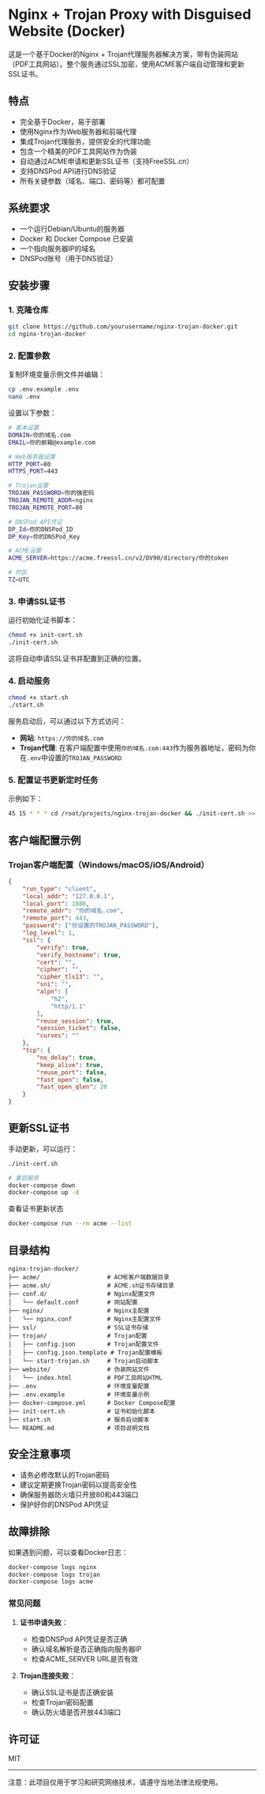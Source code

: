 # Nginx + Trojan Proxy with Disguised Website (Docker)

这是一个基于Docker的Nginx + Trojan代理服务器解决方案，带有伪装网站（PDF工具网站）。整个服务通过SSL加密，使用ACME客户端自动管理和更新SSL证书。

## 特点

- 完全基于Docker，易于部署
- 使用Nginx作为Web服务器和前端代理
- 集成Trojan代理服务，提供安全的代理功能
- 包含一个精美的PDF工具网站作为伪装
- 自动通过ACME申请和更新SSL证书（支持FreeSSL.cn）
- 支持DNSPod API进行DNS验证
- 所有关键参数（域名、端口、密码等）都可配置

## 系统要求

- 一个运行Debian/Ubuntu的服务器
- Docker 和 Docker Compose 已安装
- 一个指向服务器IP的域名
- DNSPod账号（用于DNS验证）

## 安装步骤

### 1. 克隆仓库

```bash
git clone https://github.com/yourusername/nginx-trojan-docker.git
cd nginx-trojan-docker
```

### 2. 配置参数

复制环境变量示例文件并编辑：

```bash
cp .env.example .env
nano .env
```

设置以下参数：

```bash
# 基本设置
DOMAIN=你的域名.com
EMAIL=你的邮箱@example.com

# Web服务器设置
HTTP_PORT=80
HTTPS_PORT=443

# Trojan设置
TROJAN_PASSWORD=你的强密码
TROJAN_REMOTE_ADDR=nginx
TROJAN_REMOTE_PORT=80

# DNSPod API凭证
DP_Id=你的DNSPod_ID
DP_Key=你的DNSPod_Key

# ACME设置
ACME_SERVER=https://acme.freessl.cn/v2/DV90/directory/你的token

# 时区
TZ=UTC
```

### 3. 申请SSL证书

运行初始化证书脚本：

```bash
chmod +x init-cert.sh
./init-cert.sh
```

这将自动申请SSL证书并配置到正确的位置。

### 4. 启动服务

```bash
chmod +x start.sh
./start.sh
```

服务启动后，可以通过以下方式访问：

- **网站**: `https://你的域名.com`
- **Trojan代理**: 在客户端配置中使用`你的域名.com:443`作为服务器地址，密码为你在`.env`中设置的`TROJAN_PASSWORD`

### 5. 配置证书更新定时任务
示例如下：
```bash
45 15 * * * cd /root/projects/nginx-trojan-docker && ./init-cert.sh >> /var/log/init-cert.log 2>&1 && docker-compose down >> /var/log/init-cert.log 2>&1 && docker-compose up -d >> /var/log/init-cert.log 2>&1
```


## 客户端配置示例

### Trojan客户端配置（Windows/macOS/iOS/Android）

```json
{
    "run_type": "client",
    "local_addr": "127.0.0.1",
    "local_port": 1080,
    "remote_addr": "你的域名.com",
    "remote_port": 443,
    "password": ["你设置的TROJAN_PASSWORD"],
    "log_level": 1,
    "ssl": {
        "verify": true,
        "verify_hostname": true,
        "cert": "",
        "cipher": "",
        "cipher_tls13": "",
        "sni": "",
        "alpn": [
            "h2",
            "http/1.1"
        ],
        "reuse_session": true,
        "session_ticket": false,
        "curves": ""
    },
    "tcp": {
        "no_delay": true,
        "keep_alive": true,
        "reuse_port": false,
        "fast_open": false,
        "fast_open_qlen": 20
    }
}
```

## 更新SSL证书

手动更新，可以运行：

```bash
./init-cert.sh

# 重启服务
docker-compose down
docker-compose up -d
```

查看证书更新状态
```bash
docker-compose run --rm acme --list
```

## 目录结构

```
nginx-trojan-docker/
├── acme/                   # ACME客户端数据目录
├── acme.sh/                # ACME.sh证书存储目录
├── conf.d/                 # Nginx配置文件
│   └── default.conf        # 网站配置
├── nginx/                  # Nginx主配置
│   └── nginx.conf          # Nginx主配置文件
├── ssl/                    # SSL证书存储
├── trojan/                 # Trojan配置
│   ├── config.json         # Trojan配置文件
│   ├── config.json.template # Trojan配置模板
│   └── start-trojan.sh     # Trojan启动脚本
├── website/                # 伪装网站文件
│   └── index.html          # PDF工具网站HTML
├── .env                    # 环境变量配置
├── .env.example            # 环境变量示例
├── docker-compose.yml      # Docker Compose配置
├── init-cert.sh            # 证书初始化脚本
├── start.sh                # 服务启动脚本
└── README.md               # 项目说明文档
```

## 安全注意事项

- 请务必修改默认的Trojan密码
- 建议定期更换Trojan密码以提高安全性
- 确保服务器防火墙只开放80和443端口
- 保护好你的DNSPod API凭证

## 故障排除

如果遇到问题，可以查看Docker日志：

```bash
docker-compose logs nginx
docker-compose logs trojan
docker-compose logs acme
```

### 常见问题

1. **证书申请失败**：
   - 检查DNSPod API凭证是否正确
   - 确认域名解析是否正确指向服务器IP
   - 检查ACME_SERVER URL是否有效

2. **Trojan连接失败**：
   - 确认SSL证书是否正确安装
   - 检查Trojan密码配置
   - 确认防火墙是否开放443端口

## 许可证

MIT

---

注意：此项目仅用于学习和研究网络技术，请遵守当地法律法规使用。 

